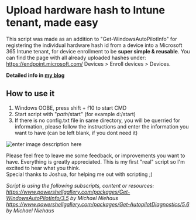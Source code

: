 ﻿# Upload hardware hash to Intune tenant, made easy
This script was made as an addition to "Get-WindowsAutoPilotInfo" for registering the individual hardware hash id 
from a device into a Microsoft 365 Intune tenant, for device enrollment to be **super simple & reusable**. 
You can find the page with all already uploaded hashes under: https://endpoint.microsoft.com/ Devices > Enroll devices > Devices.

**Detailed info in [my blog](https://stardestroyer.xyz/upload-hardware-hash-to-intune-made-easy)**

## How to use it

 1. Windows OOBE, press shift + f10 to start CMD
 2. Start script with "*path*/start" (for example d:/start)
 3. If there is no config.txt file in same directory, you will be querried for information, please follow the instructions and enter the information you want to have (can be left blank, if you dont need it)

![enter image description here](https://stardestroyer.xyz/content/images/2021/02/flow.gif)

Please feel free to leave me some feedback, or improvements you want to have. Everything is greatly appreciated. This is my first "real" script so I'm excited to hear what you think.  
Special thanks to Joshua, for helping me out with scripting ;)

*Script is using the following subscripts, content or resources:
https://www.powershellgallery.com/packages/Get-WindowsAutoPilotInfo/3.5 by Michael Niehaus
https://www.powershellgallery.com/packages/Get-AutopilotDiagnostics/5.6 by Michael Niehaus*


